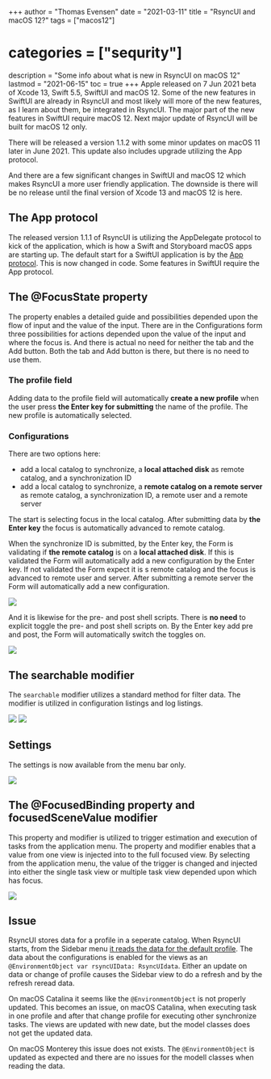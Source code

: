+++
author = "Thomas Evensen"
date = "2021-03-11"
title =  "RsyncUI and macOS 12?"
tags = ["macos12"]
# categories = ["sequrity"]
description = "Some info about what is new in RsyncUI on macOS 12"
lastmod = "2021-06-15"
toc = true
+++
Apple released on 7 Jun 2021 beta of Xcode 13, Swift 5.5, SwiftUI and macOS 12. Some of the new features in SwiftUI are already in RsyncUI and most likely will more of the new features, as I learn about them, be integrated in RsyncUI. The major part of the new features in SwiftUI require macOS 12. Next major update of RsyncUI will be built for macOS 12 only.

There will be released a version 1.1.2 with some minor updates on macOS 11 later in June 2021. This update also includes upgrade utilizing the App protocol.

And there are a few significant changes in SwiftUI and macOS 12 which makes RsyncUI a more user friendly application. The downside is there will be no release until the final version of Xcode 13 and macOS 12 is here.

## The App protocol

The released version 1.1.1 of RsyncUI is utilizing the AppDelegate protocol to kick of the application, which is how a Swift and Storyboard macOS apps are starting up. The default start for a SwiftUI application is by the [App protocol](https://developer.apple.com/documentation/swiftui/app-structure-and-behavior). This is now changed in code. Some features in SwiftUI require the App protocol.

## The @FocusState property

The property enables a detailed guide and possibilities depended upon the flow of input and the value of the input. There are in the Configurations form three possibilities for actions depended upon the value of the input and where the focus is. And there is actual no need for neither the tab and the Add button. Both the tab and Add button is there, but there is no need to use them.

### The profile field

Adding data to the profile field will automatically **create a new profile** when the user press **the Enter key for submitting** the name of the profile. The new profile is automatically selected.

### Configurations

There are two options here:

- add a local catalog to synchronize, a **local attached disk** as remote catalog, and a synchronization ID
- add a local catalog to synchronize, a **remote catalog on a remote server** as remote catalog, a synchronization ID, a remote user and a remote server

The start is selecting focus in the local catalog. After submitting data by **the Enter key** the focus is automatically advanced to remote catalog.

When the synchronize ID is submitted, by the Enter key, the Form is validating if **the remote catalog** is on a **local attached disk**. If this is validated the Form will automatically add a new configuration by the Enter key. If not validated the Form expect it is s remote catalog and the focus is advanced to remote user and server. After submitting a remote server the Form will automatically add a new configuration.

![](/images/macos12/newadd.png)

And it is likewise for the pre- and post shell scripts. There is **no need** to explicit toggle the pre- and post shell scripts on. By the Enter key add pre and post, the Form will automatically switch the toggles on.

![](/images/macos12/newpreandpost.png)

## The searchable modifier

The `searchable` modifier utilizes a standard method for filter data. The modifier is utilized in configuration listings and log listings.

![](/images/macos12/search1.png)
![](/images/macos12/search2.png)

## Settings

The settings is now available from the menu bar only.

![](/images/macos12/settings.png)

## The @FocusedBinding property and focusedSceneValue modifier

This property and modifier is utilized to trigger estimation and execution of tasks from the application menu. The property and modifier enables that a value from one view is injected into to the full focused view. By selecting from the application menu, the value of the trigger is changed and injected into either the single task view or multiple task view depended upon which has focus.

![](/images/macos12/shortcuts.png)

## Issue

RsyncUI stores data for a profile in a seperate catalog. When RsyncUI starts, from the Sidebar menu [it reads the data for the default profile](https://github.com/rsyncOSX/RsyncUI/blob/main/RsyncUI/RsyncUIView.swift). The data about the configurations is enabled for the views as an `@EnvironmentObject var rsyncUIData: RsyncUIdata`. Either an update on data or change of profile causes the Sidebar view to do a refresh and by the refresh reread data.

On macOS Catalina it seems like the `@EnvironmentObject` is not properly updated. This becomes an issue, on macOS Catalina, when executing task in one profile and after that change profile for executing other synchronize tasks. The views are updated with new date, but the model classes does not get the updated data.

On macOS Monterey this issue does not exists. The `@EnvironmentObject` is updated as expected and there are no issues for the modell classes when reading the data.
